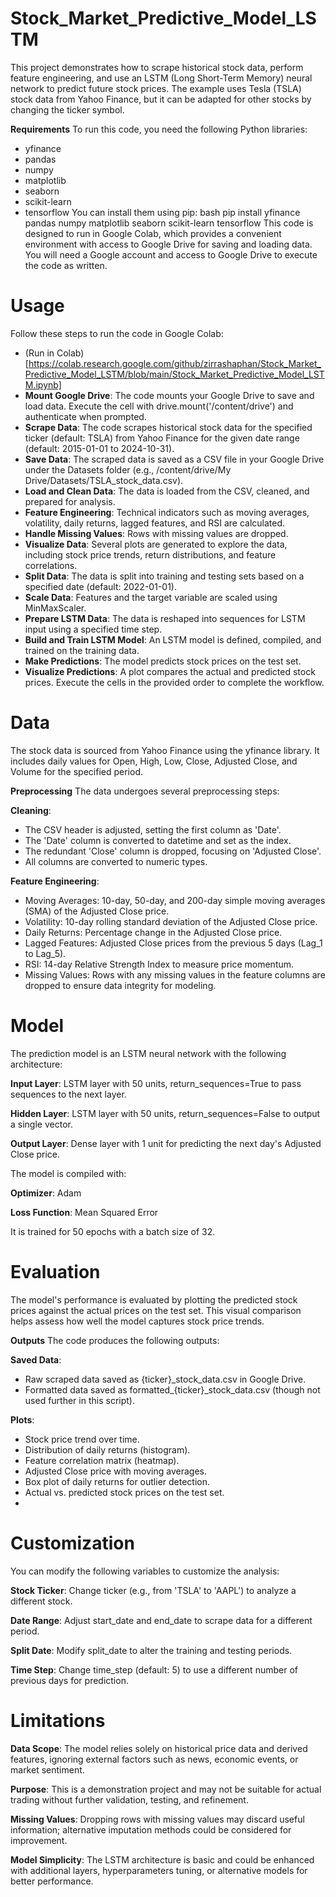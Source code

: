 # Stock_Market_Predictive_Model_LSTM
This project demonstrates how to scrape historical stock data, perform feature engineering, and use an LSTM (Long Short-Term Memory) neural network to predict future stock prices. The example uses Tesla (TSLA) stock data from Yahoo Finance, but it can be adapted for other stocks by changing the ticker symbol.

**Requirements**
To run this code, you need the following Python libraries:
* yfinance
* pandas
* numpy
* matplotlib
* seaborn
* scikit-learn
* tensorflow
You can install them using pip:
bash
  pip install yfinance pandas numpy matplotlib seaborn scikit-learn tensorflow
This code is designed to run in Google Colab, which provides a convenient environment with access to Google Drive for saving and loading data. You will need a Google account and access to Google Drive to execute the code as written.

# Usage
Follow these steps to run the code in Google Colab:
* (Run in Colab)[https://colab.research.google.com/github/zirrashaphan/Stock_Market_Predictive_Model_LSTM/blob/main/Stock_Market_Predictive_Model_LSTM.ipynb]
* **Mount Google Drive**: The code mounts your Google Drive to save and load data. Execute the cell with drive.mount('/content/drive') and authenticate when prompted.
* **Scrape Data**: The code scrapes historical stock data for the specified ticker (default: TSLA) from Yahoo Finance for the given date range (default: 2015-01-01 to 2024-10-31).
* **Save Data**: The scraped data is saved as a CSV file in your Google Drive under the Datasets folder (e.g., /content/drive/My Drive/Datasets/TSLA_stock_data.csv).
* **Load and Clean Data**: The data is loaded from the CSV, cleaned, and prepared for analysis.
* **Feature Engineering**: Technical indicators such as moving averages, volatility, daily returns, lagged features, and RSI are calculated.
* **Handle Missing Values**: Rows with missing values are dropped.
* **Visualize Data**: Several plots are generated to explore the data, including stock price trends, return distributions, and feature correlations.
* **Split Data**: The data is split into training and testing sets based on a specified date (default: 2022-01-01).
* **Scale Data**: Features and the target variable are scaled using MinMaxScaler.
* **Prepare LSTM Data**: The data is reshaped into sequences for LSTM input using a specified time step.
* **Build and Train LSTM Model**: An LSTM model is defined, compiled, and trained on the training data.
* **Make Predictions**: The model predicts stock prices on the test set.
* **Visualize Predictions**: A plot compares the actual and predicted stock prices.
Execute the cells in the provided order to complete the workflow.

# Data
The stock data is sourced from Yahoo Finance using the yfinance library. It includes daily values for Open, High, Low, Close, Adjusted Close, and Volume for the specified period.

**Preprocessing**
The data undergoes several preprocessing steps:

**Cleaning**:
* The CSV header is adjusted, setting the first column as 'Date'.
* The 'Date' column is converted to datetime and set as the index.
* The redundant 'Close' column is dropped, focusing on 'Adjusted Close'.
* All columns are converted to numeric types.

**Feature Engineering**:
* Moving Averages: 10-day, 50-day, and 200-day simple moving averages (SMA) of the Adjusted Close price.
* Volatility: 10-day rolling standard deviation of the Adjusted Close price.
* Daily Returns: Percentage change in the Adjusted Close price.
* Lagged Features: Adjusted Close prices from the previous 5 days (Lag_1 to Lag_5).
* RSI: 14-day Relative Strength Index to measure price momentum.
* Missing Values: Rows with any missing values in the feature columns are dropped to ensure data integrity for modeling.

# Model
The prediction model is an LSTM neural network with the following architecture:

**Input Layer**: LSTM layer with 50 units, return_sequences=True to pass sequences to the next layer.

**Hidden Layer**: LSTM layer with 50 units, return_sequences=False to output a single vector.

**Output Layer**: Dense layer with 1 unit for predicting the next day's Adjusted Close price.

The model is compiled with:

**Optimizer**: Adam

**Loss Function**: Mean Squared Error

It is trained for 50 epochs with a batch size of 32.

# Evaluation
The model's performance is evaluated by plotting the predicted stock prices against the actual prices on the test set. This visual comparison helps assess how well the model captures stock price trends.

**Outputs**
The code produces the following outputs:

**Saved Data**: 
* Raw scraped data saved as {ticker}_stock_data.csv in Google Drive.
* Formatted data saved as formatted_{ticker}_stock_data.csv (though not used further in this script).

**Plots**:
* Stock price trend over time.
* Distribution of daily returns (histogram).
* Feature correlation matrix (heatmap).
* Adjusted Close price with moving averages.
* Box plot of daily returns for outlier detection.
* Actual vs. predicted stock prices on the test set.
* 
# Customization
You can modify the following variables to customize the analysis:

**Stock Ticker**: Change ticker (e.g., from 'TSLA' to 'AAPL') to analyze a different stock.

**Date Range**: Adjust start_date and end_date to scrape data for a different period.

**Split Date**: Modify split_date to alter the training and testing periods.

**Time Step**: Change time_step (default: 5) to use a different number of previous days for prediction.

# Limitations

**Data Scope**: The model relies solely on historical price data and derived features, ignoring external factors such as news, economic events, or market sentiment.

**Purpose**: This is a demonstration project and may not be suitable for actual trading without further validation, testing, and refinement.

**Missing Values**: Dropping rows with missing values may discard useful information; alternative imputation methods could be considered for improvement.

**Model Simplicity**: The LSTM architecture is basic and could be enhanced with additional layers, hyperparameters tuning, or alternative models for better performance.
